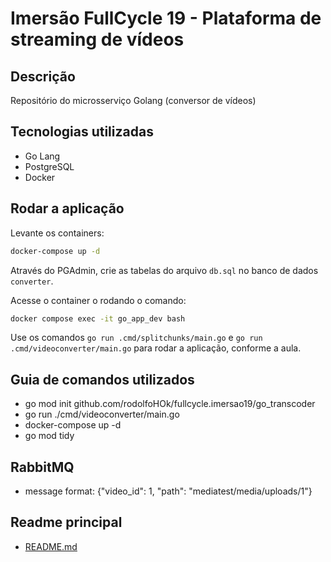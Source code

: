 # Imersão FullCycle 19 - Plataforma de streaming de vídeos

## Descrição

Repositório do microsserviço Golang (conversor de vídeos)

## Tecnologias utilizadas

- Go Lang
- PostgreSQL
- Docker

## Rodar a aplicação

Levante os containers:

```bash
docker-compose up -d
```

Através do PGAdmin, crie as tabelas do arquivo `db.sql` no banco de dados `converter`.

Acesse o container o rodando o comando:

```bash
docker compose exec -it go_app_dev bash
```

Use os comandos `go run .cmd/splitchunks/main.go` e `go run .cmd/videoconverter/main.go` para rodar a aplicação, conforme a aula.

## Guia de comandos utilizados

- go mod init github.com/rodolfoHOk/fullcycle.imersao19/go_transcoder
- go run ./cmd/videoconverter/main.go
- docker-compose up -d
- go mod tidy

## RabbitMQ

- message format: {"video_id": 1, "path": "mediatest/media/uploads/1"}

## Readme principal

- [README.md](../README.md)
